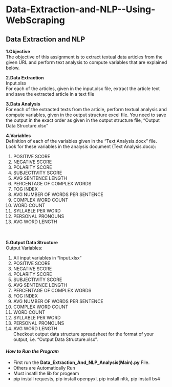 # Data-Extraction-and-NLP--Using-WebScraping
<h2>Data Extraction and NLP</h2>

<b>1.Objective</b><br>
The objective of this assignment is to extract textual data articles from the given URL and perform text analysis to compute variables that are explained below. 


<b>2.Data Extraction</b>
<br>Input.xlsx<br>
For each of the articles, given in the input.xlsx file, extract the article text and save the extracted article in a text file 

<b>3.Data Analysis</b><br>
For each of the extracted texts from the article, perform textual analysis and compute variables, given in the output structure excel file. You need to save the output in the exact order as given in the output structure file, “Output Data Structure.xlsx”

<b>4.Variables</b><br>
Definition of each of the variables given in the “Text Analysis.docx” file.
Look for these variables in the analysis document (Text Analysis.docx):
  1.	POSITIVE SCORE
  2.	NEGATIVE SCORE
  3.	POLARITY SCORE
  4.	SUBJECTIVITY SCORE
  5.	AVG SENTENCE LENGTH
  6.	PERCENTAGE OF COMPLEX WORDS
  7.	FOG INDEX
  8.	AVG NUMBER OF WORDS PER SENTENCE
  9.	COMPLEX WORD COUNT
  10.	WORD COUNT
  11.	SYLLABLE PER WORD
  12.	PERSONAL PRONOUNS
  13.	AVG WORD LENGTH<br><br><br>
  
  
<b>5.Output Data Structure</b><br>
Output Variables:<br> 
  1.	All input variables in “Input.xlsx”
  2.	POSITIVE SCORE
  3.	NEGATIVE SCORE
  4.	POLARITY SCORE
  5.	SUBJECTIVITY SCORE
  6.	AVG SENTENCE LENGTH
  7.	PERCENTAGE OF COMPLEX WORDS
  8.	FOG INDEX
  9.	AVG NUMBER OF WORDS PER SENTENCE
  10.	COMPLEX WORD COUNT
  11.	WORD COUNT
  12.	SYLLABLE PER WORD
  13.	PERSONAL PRONOUNS
  14.	AVG WORD LENGTH<br>
  Checkout output data structure spreadsheet for the format of your output, i.e. “Output Data Structure.xlsx”.

<i><h4>How to Run the Program</h4></i>

<ul>
<li>First run the <strong>Data_Extraction_And_NLP_Analysis(Main).py</strong> File. </li>
<li>Others are Automatically Run</li>
<li>Must insatll the lib for progeam</li>
<li>pip install requests, pip install openpyxl, pip install nltk, pip install bs4</li>
</ul>
